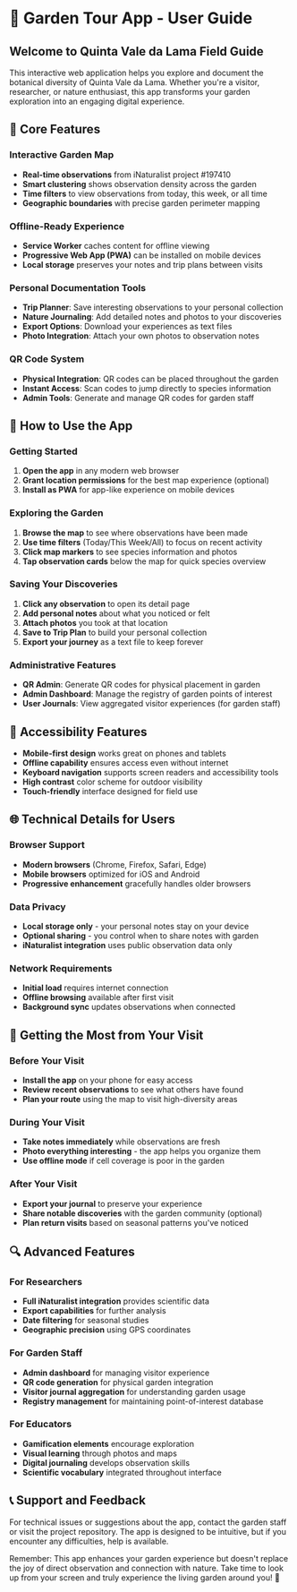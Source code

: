 # 🌿 Garden Tour App - User Guide

## Welcome to Quinta Vale da Lama Field Guide

This interactive web application helps you explore and document the botanical diversity of Quinta Vale da Lama. Whether you're a visitor, researcher, or nature enthusiast, this app transforms your garden exploration into an engaging digital experience.

## 🌟 Core Features

### **Interactive Garden Map**
- **Real-time observations** from iNaturalist project #197410
- **Smart clustering** shows observation density across the garden
- **Time filters** to view observations from today, this week, or all time
- **Geographic boundaries** with precise garden perimeter mapping

### **Offline-Ready Experience**
- **Service Worker** caches content for offline viewing
- **Progressive Web App (PWA)** can be installed on mobile devices
- **Local storage** preserves your notes and trip plans between visits

### **Personal Documentation Tools**
- **Trip Planner**: Save interesting observations to your personal collection
- **Nature Journaling**: Add detailed notes and photos to your discoveries
- **Export Options**: Download your experiences as text files
- **Photo Integration**: Attach your own photos to observation notes

### **QR Code System**
- **Physical Integration**: QR codes can be placed throughout the garden
- **Instant Access**: Scan codes to jump directly to species information
- **Admin Tools**: Generate and manage QR codes for garden staff

## 📱 How to Use the App

### Getting Started
1. **Open the app** in any modern web browser
2. **Grant location permissions** for the best map experience (optional)
3. **Install as PWA** for app-like experience on mobile devices

### Exploring the Garden
1. **Browse the map** to see where observations have been made
2. **Use time filters** (Today/This Week/All) to focus on recent activity
3. **Click map markers** to see species information and photos
4. **Tap observation cards** below the map for quick species overview

### Saving Your Discoveries
1. **Click any observation** to open its detail page
2. **Add personal notes** about what you noticed or felt
3. **Attach photos** you took at that location
4. **Save to Trip Plan** to build your personal collection
5. **Export your journey** as a text file to keep forever

### Administrative Features
- **QR Admin**: Generate QR codes for physical placement in garden
- **Admin Dashboard**: Manage the registry of garden points of interest
- **User Journals**: View aggregated visitor experiences (for garden staff)

## 🔧 Accessibility Features

- **Mobile-first design** works great on phones and tablets
- **Offline capability** ensures access even without internet
- **Keyboard navigation** supports screen readers and accessibility tools
- **High contrast** color scheme for outdoor visibility
- **Touch-friendly** interface designed for field use

## 🌐 Technical Details for Users

### Browser Support
- **Modern browsers** (Chrome, Firefox, Safari, Edge)
- **Mobile browsers** optimized for iOS and Android
- **Progressive enhancement** gracefully handles older browsers

### Data Privacy
- **Local storage only** - your personal notes stay on your device
- **Optional sharing** - you control when to share notes with garden
- **iNaturalist integration** uses public observation data only

### Network Requirements
- **Initial load** requires internet connection
- **Offline browsing** available after first visit
- **Background sync** updates observations when connected

## 🚀 Getting the Most from Your Visit

### Before Your Visit
- **Install the app** on your phone for easy access
- **Review recent observations** to see what others have found
- **Plan your route** using the map to visit high-diversity areas

### During Your Visit
- **Take notes immediately** while observations are fresh
- **Photo everything interesting** - the app helps you organize them
- **Use offline mode** if cell coverage is poor in the garden

### After Your Visit
- **Export your journal** to preserve your experience
- **Share notable discoveries** with the garden community (optional)
- **Plan return visits** based on seasonal patterns you've noticed

## 🔍 Advanced Features

### For Researchers
- **Full iNaturalist integration** provides scientific data
- **Export capabilities** for further analysis
- **Date filtering** for seasonal studies
- **Geographic precision** using GPS coordinates

### For Garden Staff
- **Admin dashboard** for managing visitor experience
- **QR code generation** for physical garden integration
- **Visitor journal aggregation** for understanding garden usage
- **Registry management** for maintaining point-of-interest database

### For Educators
- **Gamification elements** encourage exploration
- **Visual learning** through photos and maps
- **Digital journaling** develops observation skills
- **Scientific vocabulary** integrated throughout interface

## 📞 Support and Feedback

For technical issues or suggestions about the app, contact the garden staff or visit the project repository. The app is designed to be intuitive, but if you encounter any difficulties, help is available.

Remember: This app enhances your garden experience but doesn't replace the joy of direct observation and connection with nature. Take time to look up from your screen and truly experience the living garden around you! 🌱